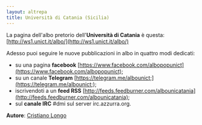 ```yaml
---
layout: altrepa
title: Università di Catania (Sicilia)
---
```


La pagina dell'albo pretorio dell'**Università di Catania** è questa: [http://ws1.unict.it/albo/](http://ws1.unict.it/albo/)

Adesso puoi seguire le nuove pubblicazioni in albo in quattro modi dedicati:

* su una pagina **facebook** [https://www.facebook.com/albopopunict](https://www.facebook.com/albopopunict);
* su un canale **Telegram** [https://telegram.me/albounict;](https://telegram.me/albounict;);
* iscrivendoti a un **feed RSS** [http://feeds.feedburner.com/albounicatania](http://feeds.feedburner.com/albounicatania);
* sul **canale IRC** #dmi sul server irc.azzurra.org.

**Autore**: [Cristiano Longo](https://github.com/cristianolongo)
